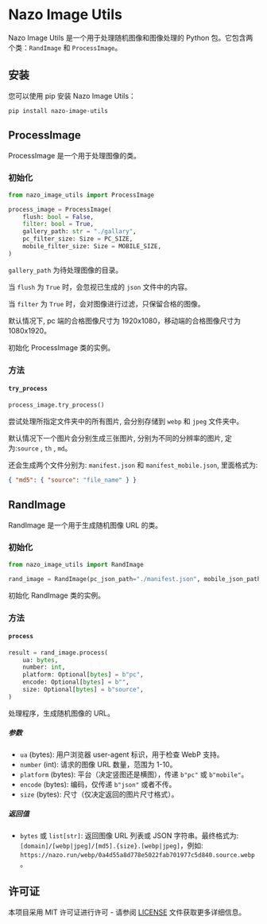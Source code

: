 # Nazo Image Utils

Nazo Image Utils 是一个用于处理随机图像和图像处理的 Python 包。它包含两个类：`RandImage` 和 `ProcessImage`。

## 安装

您可以使用 pip 安装 Nazo Image Utils：

```shell
pip install nazo-image-utils
```

## ProcessImage

ProcessImage 是一个用于处理图像的类。

### 初始化

```python
from nazo_image_utils import ProcessImage

process_image = ProcessImage(
    flush: bool = False,
    filter: bool = True,
    gallery_path: str = "./gallary",
    pc_filter_size: Size = PC_SIZE,
    mobile_filter_size: Size = MOBILE_SIZE,
)
```

`gallery_path` 为待处理图像的目录。

当 `flush` 为 `True` 时，会忽视已生成的 `json` 文件中的内容。

当 `filter` 为 `True` 时，会对图像进行过滤，只保留合格的图像。

默认情况下, pc 端的合格图像尺寸为 1920x1080，移动端的合格图像尺寸为 1080x1920。

初始化 ProcessImage 类的实例。

### 方法

#### `try_process`

```python
process_image.try_process()
```

尝试处理所指定文件夹中的所有图片, 会分别存储到 `webp` 和 `jpeg` 文件夹中。

默认情况下一个图片会分别生成三张图片, 分别为不同的分辨率的图片, 定为:`source` , `th` , `md`。

还会生成两个文件分别为: `manifest.json` 和 `manifest_mobile.json`, 里面格式为:

```json
{ "md5": { "source": "file_name" } }
```

## RandImage

RandImage 是一个用于生成随机图像 URL 的类。

### 初始化

```python
from nazo_image_utils import RandImage

rand_image = RandImage(pc_json_path="./manifest.json", mobile_json_path="./manifest_mobile.json", domain=b"https://example.com")
```

初始化 RandImage 类的实例。

### 方法

#### `process`

```python
result = rand_image.process(
    ua: bytes,
    number: int,
    platform: Optional[bytes] = b"pc",
    encode: Optional[bytes] = b"",
    size: Optional[bytes] = b"source",
)
```

处理程序，生成随机图像的 URL。

##### 参数

- `ua` (bytes): 用户浏览器 user-agent 标识，用于检查 WebP 支持。
- `number` (int): 请求的图像 URL 数量，范围为 1-10。
- `platform` (bytes): 平台（决定竖图还是横图），传递 `b"pc"` 或 `b"mobile"`。
- `encode` (bytes): 编码，仅传递 `b"json"` 或者不传。
- `size` (bytes): 尺寸（仅决定返回的图片尺寸格式）。

##### 返回值

- `bytes` 或 `list[str]`: 返回图像 URL 列表或 JSON 字符串。最终格式为: `[domain]/[webp|jpeg]/[md5].{size}.[webp|jpeg]`，例如: `https://nazo.run/webp/0a4d55a8d778e5022fab701977c5d840.source.webp`。

## 许可证

本项目采用 MIT 许可证进行许可 - 请参阅 [LICENSE](LICENSE) 文件获取更多详细信息。
